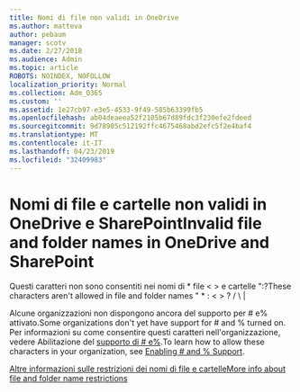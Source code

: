 ```yaml
---
title: Nomi di file non validi in OneDrive
ms.author: matteva
author: pebaum
manager: scotv
ms.date: 2/27/2018
ms.audience: Admin
ms.topic: article
ROBOTS: NOINDEX, NOFOLLOW
localization_priority: Normal
ms.collection: Adm_O365
ms.custom: ''
ms.assetid: 1e27cb97-e3e5-4533-9f49-585b63399fb5
ms.openlocfilehash: ab04deaeea52f2105b67d89fdc3f230efe2fdeed
ms.sourcegitcommit: 9d78905c512192ffc4675468abd2efc5f2e4baf4
ms.translationtype: MT
ms.contentlocale: it-IT
ms.lasthandoff: 04/23/2019
ms.locfileid: "32409983"
---
```

# <a name="invalid-file-and-folder-names-in-onedrive-and-sharepoint"></a><span data-ttu-id="38ce4-102">Nomi di file e cartelle non validi in OneDrive e SharePoint</span><span class="sxs-lookup"><span data-stu-id="38ce4-102">Invalid file and folder names in OneDrive and SharePoint</span></span>

<span data-ttu-id="38ce4-103">Questi caratteri non sono consentiti nei nomi di \* file \< \> e cartelle ":?</span><span class="sxs-lookup"><span data-stu-id="38ce4-103">These characters aren't allowed in file and folder names " \* : \< \> ?</span></span> <span data-ttu-id="38ce4-104">/ \ |</span><span class="sxs-lookup"><span data-stu-id="38ce4-104"></span></span> 
  
<span data-ttu-id="38ce4-105">Alcune organizzazioni non dispongono ancora del supporto per # e% attivato.</span><span class="sxs-lookup"><span data-stu-id="38ce4-105">Some organizations don't yet have support for # and % turned on.</span></span> <span data-ttu-id="38ce4-106">Per informazioni su come consentire questi caratteri nell'organizzazione, vedere Abilitazione del [supporto di # e%](https://go.microsoft.com/fwlink/?linkid=862611).</span><span class="sxs-lookup"><span data-stu-id="38ce4-106">To learn how to allow these characters in your organization, see [Enabling # and % Support](https://go.microsoft.com/fwlink/?linkid=862611).</span></span> 
  
[<span data-ttu-id="38ce4-107">Altre informazioni sulle restrizioni dei nomi di file e cartelle</span><span class="sxs-lookup"><span data-stu-id="38ce4-107">More info about file and folder name restrictions</span></span>](https://go.microsoft.com/fwlink/?linkid=866430)
  

